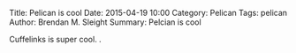 Title: Pelican is cool
Date: 2015-04-19 10:00
Category: Pelican
Tags: pelican
Author: Brendan M. Sleight
Summary: Pelcian is cool

Cuffelinks is super cool.
.
